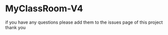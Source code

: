 # MyClassRoom-V4
if you have any questions please add them to the issues page of this project 
thank you
